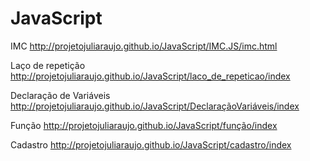 # JavaScript

 IMC
 http://projetojuliaraujo.github.io/JavaScript/IMC.JS/imc.html

 Laço de repetição
 http://projetojuliaraujo.github.io/JavaScript/laco_de_repeticao/index

 Declaração de Variáveis
 http://projetojuliaraujo.github.io/JavaScript/DeclaraçãoVariáveis/index

 Função
 http://projetojuliaraujo.github.io/JavaScript/função/index

 Cadastro
 http://projetojuliaraujo.github.io/JavaScript/cadastro/index
